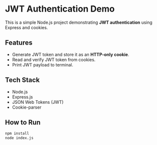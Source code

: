 # JWT Authentication Demo

This is a simple Node.js project demonstrating **JWT authentication** using Express and cookies.

## Features

- Generate JWT token and store it as an **HTTP-only cookie**.
- Read and verify JWT token from cookies.
- Print JWT payload to terminal.

## Tech Stack

- Node.js
- Express.js
- JSON Web Tokens (JWT)
- Cookie-parser

## How to Run

```bash
npm install
node index.js
```
